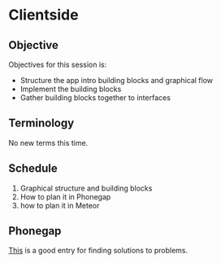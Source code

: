 Clientside
==========

<!-- toc -->
<!-- toc stop -->

Objective
---------
Objectives for this session is:
* Structure the app intro building blocks and graphical flow
* Implement the building blocks
* Gather building blocks together to interfaces

Terminology
-----------
No new terms this time.

Schedule
--------
1. Graphical structure and building blocks
2. How to plan it in Phonegap
3. how to plan it in Meteor

Phonegap
--------
[This](http://demos.jquerymobile.com/1.4.2/intro/) is a good entry for finding
solutions to problems.
